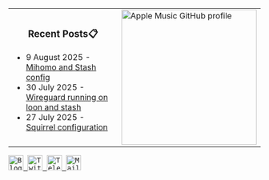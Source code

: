 <div align="center">
  <table>
    <tr>
      <td>
        <div align="center">
          <h3>Recent Posts📋</h3>
        </div>
        <div align="left">
        
<!-- feed start -->
- 9 August 2025 - [Mihomo and Stash config](https://gholts.top/posts/yaml/)
- 30 July 2025 - [Wireguard running on loon and stash](https://gholts.top/posts/wireguard/)
- 27 July 2025 - [Squirrel configuration](https://gholts.top/posts/squirrel-config/)
<!-- feed end -->
        
</div>
      </td>
      <td>
        <!-- <a -->
        <!--   href="https://spotify-github-profile.kittinanx.com/api/view.svg?uid=mrcool06&redirect=true" -->
        <!--   target="_self" -->
        <!--   title="Open In Spotify" -->
        <!-- > -->
        <!--   <img -->
        <!--     src="https://spotify-github-profile.kittinanx.com/api/view.svg?uid=9xd9z2ps59m3kxcuefkgmm52w&cover_image=true&theme=compact&show_offline=false&background_color=transparent&text_color=cdd6f4&icon_color=cba6f7&title_color=94e2d5&interchange=true&bar_color_cover=true" -->
        <!--     style="height: 270px" -->
        <!--   /> -->
        <!-- </a> -->
        <a 
            href="https://music-profile.rayriffy.com"
        >
          <img 
            src="https://music-profile.rayriffy.com/theme/dark.svg?uid=000057.cc0dfc603fa94cc69d1b8038f1ca199e.1825"
            alt="Apple Music GitHub profile"
            style="height: 270px"
          />
        </a>
      </td>
    </tr>
  </table>
</div>

<div align="left">
  <kbd>
    <a href="https://gholts.top/">
      <img
        src="https://img.shields.io/badge/Blog-black?logo=astro&logoColor=white&style=flat"
        alt="Blog"
        height="30"
      />
    </a>
  </kbd>
  <kbd>
    <a href="https://x.com/GhostMxv/">
      <img
        src="https://img.shields.io/badge/Twitter-black?logo=x&logoColor=white&style=flat"
        alt="Twitter"
        height="30"
      />
    </a>
  </kbd>
  <kbd>
    <a href="https://t.me/Gholts0c/">
      <img
        src="https://img.shields.io/badge/Telegram-blue?logo=telegram&logoColor=white&style=flat"
        alt="Telegram"
        height="30"
      />
    </a>
  </kbd>
  <kbd>
    <a href="mailto:gholts0@icloud.com">
      <img
        src="https://img.shields.io/badge/Mail-red?logo=gmail&logoColor=white&style=flat"
        alt="Mail"
        height="30"
      />
    </a>
  </kbd>
</div>
